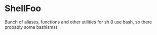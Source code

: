 ShellFoo
========

Bunch of aliases, functions and other utilities for sh (I use bash, so there probably some bashisms)
